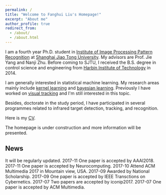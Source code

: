 ```yaml
---
permalink: /
title: "Welcome to Fanghui Liu's Homepage!"
excerpt: "About me"
author_profile: true
redirect_from: 
  - /about/
  - /about.html
---
```


I am a fourth year Ph.D. student in [Institute of Image Processing Pattern Recognition](http://www.pami.sjtu.edu.cn) at
[Shanghai Jiao Tong University](http://www.sjtu.edu.cn).
My advisors are Prof. Jie Yang and Nanji Zhu.
Before coming to SJTU, I received the B.S. degree in control science and engineering from 
[Harbin Institute of Technology](http://www.hit.edu.cn) in 2014.

I am generally interested in statistical machine learning.
My research areas mainly include [kernel learning](https://en.wikipedia.org/wiki/Kernel_method)
and [bayesian learning](https://en.wikipedia.org/wiki/Bayesian_inference).
Previously I have worked on [visual tracking](https://en.wikipedia.org/wiki/Video_tracking) and I'm 
still interested in this topic.

Besides, doctorate in the study period, I have participated in several programmes 
related to infrared target detection, tracking, and recognition.

Here is my [CV](http://sgre.github.io/files/SgrE_CV.pdf).

The homepage is under construction and more information will be presented.

News
----
It will be regularly updated.
2017-11 One paper is accepted by AAAI2018.
2017-11 One paper is accepted by Neurocomputing.
2017-10 Attend ACM Multimedia 2017 in Mountain view, USA.
2017-09 Awarded by National Scholarship.
2017-09 One paper is accepted by IEEE Transctions on Cybernetics.
2017-07 Two papers are accepted by iconip2017.
2017-07 One paper is accepted by ACM Multimedia.
